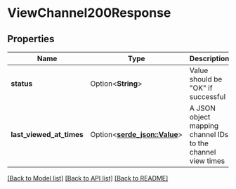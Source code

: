 # ViewChannel200Response

## Properties

Name | Type | Description | Notes
------------ | ------------- | ------------- | -------------
**status** | Option<**String**> | Value should be \"OK\" if successful | [optional]
**last_viewed_at_times** | Option<[**serde_json::Value**](.md)> | A JSON object mapping channel IDs to the channel view times | [optional]

[[Back to Model list]](../README.md#documentation-for-models) [[Back to API list]](../README.md#documentation-for-api-endpoints) [[Back to README]](../README.md)


